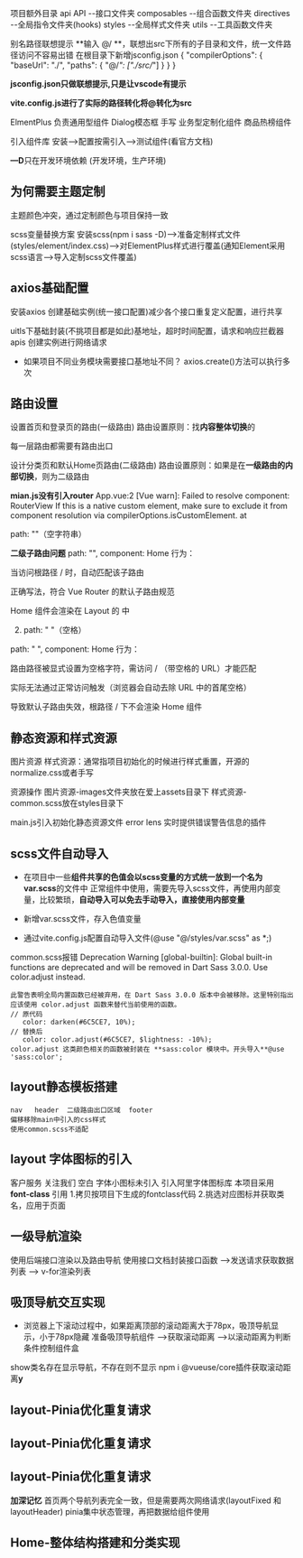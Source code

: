 项目额外目录
api API  --接口文件夹
composables  --组合函数文件夹
directives  --全局指令文件夹(hooks)
styles  --全局样式文件夹
utils  --工具函数文件夹

别名路径联想提示
  **输入 @/ **，联想出src下所有的子目录和文件，统一文件路径访问不容易出错
  在根目录下新增jsconfig.json
  {
    "compilerOptions": {
        "baseUrl": "./",
        "paths": {
            "@/*": ["./src/*"]
        }
    }
}

**jsconfig.json只做联想提示,只是让vscode有提示**

**vite.config.js进行了实际的路径转化将@转化为src**

ElmentPlus  负责通用型组件  Dialog模态框
手写  业务型定制化组件  商品热榜组件

引入组件库       安装-->配置按需引入-->测试组件(看官方文档)

**—D**只在开发环境依赖
(开发环境，生产环境)

## 为何需要主题定制
主题颜色冲突，通过定制颜色与项目保持一致

scss变量替换方案  安装scss(npm i sass -D)-->准备定制样式文件(styles/element/index.css)-->对ElementPlus样式进行覆盖(通知Element采用scss语言-->导入定制scss文件覆盖)

## axios基础配置
安装axios
创建基础实例(统一接口配置)减少各个接口重复定义配置，进行共享

uitls下基础封装(不挑项目都是如此)基地址，超时时间配置，请求和响应拦截器
apis 创建实例进行网络请求
-  如果项目不同业务模块需要接口基地址不同？
  axios.create()方法可以执行多次

## 路由设置
设置首页和登录页的路由(一级路由)
路由设置原则：找**内容整体切换**的

每一层路由都需要有路由出口

设计分类页和默认Home页路由(二级路由)
路由设置原则：如果是在**一级路由的内部切换**，则为二级路由


**mian.js没有引入router**
App.vue:2 
 [Vue warn]: Failed to resolve component: RouterView
If this is a native custom element, make sure to exclude it from component resolution via compilerOptions.isCustomElement. 
  at <App>

  path: ""（空字符串）


**二级子路由问题**
path: "",
component: Home
行为：

当访问根路径 / 时，自动匹配该子路由

正确写法，符合 Vue Router 的默认子路由规范

Home 组件会渲染在 Layout 的 <router-view> 中

2. path: " "（空格）

path: " ",
component: Home
行为：

路由路径被显式设置为空格字符，需访问 / （带空格的 URL）才能匹配

实际无法通过正常访问触发（浏览器会自动去除 URL 中的首尾空格）

导致默认子路由失效，根路径 / 下不会渲染 Home 组件

## 静态资源和样式资源
  图片资源
  样式资源：通常指项目初始化的时候进行样式重置，开源的normalize.css或者手写

  资源操作
  图片资源-images文件夹放在爱上assets目录下
  样式资源-common.scss放在styles目录下

  main.js引入初始化静态资源文件
  error lens 实时提供错误警告信息的插件

  ## scss文件自动导入
  - 在项目中一些**组件共享的色值会以scss变量的方式统一放到一个名为var.scss**的文件中
  正常组件中使用，需要先导入scss文件，再使用内部变量，比较繁琐，**自动导入可以免去手动导入，直接使用内部变量**

  - 新增var.scss文件，存入色值变量
  - 通过vite.config.js配置自动导入文件(@use "@/styles/var.scss" as *;)

  common.scss报错
    Deprecation Warning [global-builtin]: Global built-in functions are deprecated and will be    removed in Dart Sass 3.0.0.
    Use color.adjust instead.

    此警告表明全局内置函数已经被弃用，在 Dart Sass 3.0.0 版本中会被移除。这里特别指出应该使用 color.adjust 函数来替代当前使用的函数。
    // 原代码
       color: darken(#6C5CE7, 10%);
    // 替换后
       color: color.adjust(#6C5CE7, $lightness: -10%);
    color.adjust 这类颜色相关的函数被封装在 **sass:color 模块中。开头导入**@use 'sass:color';



## layout静态模板搭建
    nav   header  二级路由出口区域  footer
    偏移移除main中引入的css样式
    使用common.scss不适配

## layout 字体图标的引入

客户服务 关注我们 空白 字体小图标未引入
引入阿里字体图标库 本项目采用 **font-class** 引用
1.拷贝按项目下生成的fontclass代码
    <link rel="stylesheet" href="//at.alicdn.com/t/font_2143783_iq6z4ey5vu.css">
2.挑选对应图标并获取类名，应用于页面
<i class="iconfont icon-user"></i>

## 一级导航渲染
  使用后端接口渲染以及路由导航
  使用接口文档封装接口函数  -->发送请求获取数据列表  -->  v-for渲染列表

## 吸顶导航交互实现
  - 浏览器上下滚动过程中，如果距离顶部的滚动距离大于78px，吸顶导航显示，小于78px隐藏
  准备吸顶导航组件 -->获取滚动距离 -->以滚动距离为判断条件控制组件盒

  show类名存在显示导航，不存在则不显示
  npm i @vueuse/core插件获取滚动距离**y**

## layout-Pinia优化重复请求
## layout-Pinia优化重复请求
## layout-Pinia优化重复请求
**加深记忆**
  首页两个导航列表完全一致，但是需要两次网络请求(layoutFixed 和 layoutHeader)
  pinia集中状态管理，再把数据给组件使用

## Home-整体结构搭建和分类实现